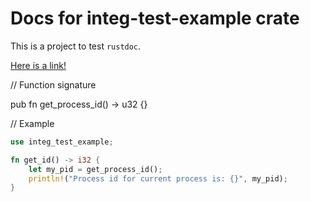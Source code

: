 # Docs for integ-test-example crate

This is a project to test `rustdoc`.

[Here is a link!](https://www.rust-lang.org)

// Function signature

pub fn get_process_id() -> u32 {}

// Example

```rust
use integ_test_example;

fn get_id() -> i32 {
    let my_pid = get_process_id();
    println!("Process id for current process is: {}", my_pid);
}
```
